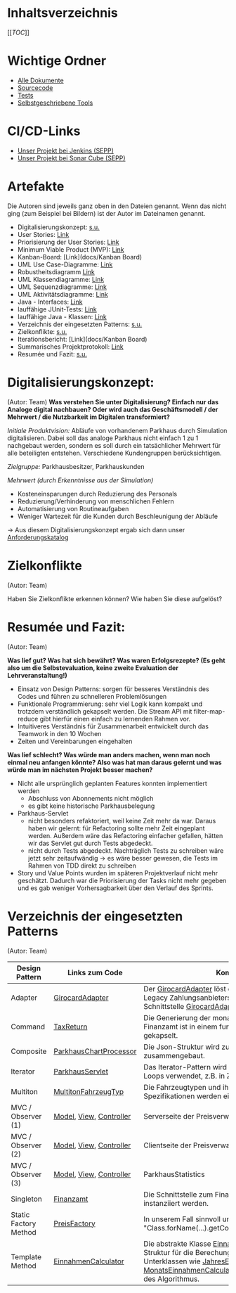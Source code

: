 <!--- Author: Team --->


# Inhaltsverzeichnis
[[_TOC_]]

# Wichtige Ordner
- [Alle Dokumente](docs)
- [Sourcecode](src/main)
- [Tests](src/test/java)
- [Selbstgeschriebene Tools](tools)

# CI/CD-Links
- [Unser Projekt bei Jenkins (SEPP)](https://sepp-jenkins.inf.h-brs.de/view/SE1%20SoSe%202020%20(Kaul)/job/Team14/)
- [Unser Projekt bei Sonar Cube (SEPP)](https://sepp-sonar.inf.h-brs.de/dashboard?id=Team14)

# Artefakte
Die Autoren sind jeweils ganz oben in den Dateien genannt. Wenn das nicht ging (zum Beispiel bei Bildern) ist der Autor im Dateinamen genannt.

- Digitalisierungskonzept: [s.u.](#digitalisierungskonzept)
- User Stories: [Link](docs/Projektmanagement/Userstories%20(Autor:%20Team).jpg)
- Priorisierung der User Stories: [Link](docs/Projektmanagement/Priorisierte%20Userstories%20(Autor:%20Team).jpg)
- Minimum Viable Product (MVP): [Link](docs/Projektmanagement/MVP%20(Autor:%20Team).jpg)
- Kanban-Board: [Link](docs/Kanban Board)
- UML Use Case-Diagramme: [Link](docs/Design/Use%20Cases%20(Aufgabe%204.3).puml)
- Robustheitsdiagramm [Link](docs/Design/Robustheit%20(Aufgabe%205.2).puml)
- UML Klassendiagramme: [Link](docs/Design/Klassendiagramme)
- UML Sequenzdiagramme: [Link](docs/Design/Sequenzdiagramm%20(Aufgabe%205.2).puml)
- UML Aktivitätsdiagramme: [Link](docs/Design/Aktivitätsdiagramm%20(Aufgabe%207.1).puml)
- Java - Interfaces: [Link](src/main/java)
- lauffähige JUnit-Tests: [Link](src/test/java)
- lauffähige Java - Klassen: [Link](src/main/java)
- Verzeichnis der eingesetzten Patterns: [s.u.](#verzeichnis-der-eingesetzten-patterns)
- Zielkonflikte: [s.u.](#zielkonflikte)
- Iterationsbericht: [Link](docs/Kanban Board)
- Summarisches Projektprotokoll: [Link](docs/Projektmanagement/Summarisches%20Projektprotokoll.pdf)
- Resumée und Fazit: [s.u.](#resumée-und-fazit)

# Digitalisierungskonzept:
(Autor: Team)
**Was verstehen Sie unter Digitalisierung? Einfach nur das Analoge digital nachbauen? Oder wird
 auch das Geschäftsmodell / der Mehrwert / die Nutzbarkeit im Digitalen transformiert?**

*Initiale Produktvision:* Abläufe von vorhandenem Parkhaus durch Simulation digitalisieren. Dabei soll das analoge Parkhaus nicht einfach 1 zu 1 nachgebaut werden, sondern es soll durch ein tatsächlicher Mehrwert für alle beteiligten entstehen.
 Verschiedene Kundengruppen berücksichtigen.

*Zielgruppe:* Parkhausbesitzer, Parkhauskunden

*Mehrwert (durch Erkenntnisse aus der Simulation)*
- Kosteneinsparungen durch Reduzierung des Personals
- Reduzierung/Verhinderung von menschlichen Fehlern
- Automatisierung von Routineaufgaben
- Weniger Wartezeit für die Kunden durch Beschleunigung der Abläufe

 -> Aus diesem Digitalisierungskonzept ergab sich dann unser [Anforderungskatalog](docs/Projektmanagement/Anforderungskatalog%20(Aufgabe%204.3).txt)


# Zielkonflikte
(Autor: Team)

Haben Sie Zielkonflikte erkennen können? Wie haben Sie diese aufgelöst?

# Resumée und Fazit:
(Autor: Team)

**Was lief gut? Was hat sich bewährt? Was waren Erfolgsrezepte?  (Es geht also um die Selbstevaluation, keine zweite Evaluation der Lehrveranstaltung!)**
- Einsatz von Design Patterns: sorgen für besseres Verständnis des Codes und führen zu schnelleren Problemlösungen
- Funktionale Programmierung: sehr viel Logik kann kompakt und trotzdem verständlich gekapselt werden. Die Stream API mit filter-map-reduce gibt hierfür einen einfach zu lernenden Rahmen vor.
- Intuitiveres Verständnis für Zusammenarbeit entwickelt durch das Teamwork in den 10 Wochen
- Zeiten und Vereinbarungen eingehalten


**Was lief schlecht? Was würde man
 anders machen, wenn man noch einmal neu anfangen könnte? Also was hat man daraus gelernt und was würde man im nächsten Projekt besser machen?**
- Nicht alle ursprünglich geplanten Features konnten implementiert werden
    - Abschluss von Abonnements nicht möglich
    - es gibt keine historische Parkhausbelegung
- Parkhaus-Servlet
    - nicht besonders refaktoriert, weil keine Zeit mehr da war. Daraus haben wir gelernt: für Refactoring sollte mehr Zeit eingeplant werden. Außerdem wäre das Refactoring einfacher gefallen, hätten wir das Servlet gut durch Tests abgedeckt.
    - nicht durch Tests abgedeckt. Nachträglich Tests zu schreiben wäre jetzt sehr zeitaufwändig -> es wäre besser gewesen, die Tests im Rahmen von TDD direkt zu schreiben
- Story und Value Points wurden im späteren Projektverlauf nicht mehr geschätzt. Dadurch war die Priorisierung der Tasks nicht mehr gegeben und es gab weniger Vorhersagbarkeit über den Verlauf des Sprints.


# Verzeichnis der eingesetzten Patterns
(Autor: Team)

| Design Pattern | Links zum Code | Kommentar |
| ---      |  ------  |-------|
| Adapter | [GirocardAdapter](src/main/java/PaymentProvider/GirocardAdapter.java) | Der [GirocardAdapter](src/main/java/PaymentProvider/GirocardAdapter.java) löst die Imkompatibilität des Legacy Zahlungsanbieters [Girocard](src/main/java/PaymentProvider/Girocard.java) mit unserer Schnittstelle [GirocardAdapter](src/main/java/PaymentProvider/PaymentProviderIF.java) auf. |
| Command | [TaxReturn](src/main/java/TaxReturn.java) | Die Generierung der monatlichen Steuerdaten an das Finanzamt ist in einem funktionalen Kommando gekapselt. |
| Composite | [ParkhausChartProcessor](src/main/java/ParkhausChartProcessor.java) | Die Json-Struktur wird zu einem Kompositum zusammengebaut. |
| Iterator | [ParkhausServlet](src/main/java/ParkhausServlet.java) | Das Iterator-Pattern wird im Rahmen der Enhanced For Loops verwendet, z.B. in Zeile 160 |
| Multiton | [MultitonFahrzeugTyp](src/main/java/Fahrzeuge/MultitonFahrzeugTyp.java) | Die Fahrzeugtypen und ihr dazugehörigen Spezifikationen werden einmalig instanziiert. |
| MVC / Observer (1) | [Model](src/main/java/preis/PreisVerwaltungModel.java), [View](src/main/java/preis/PreisVerwaltungView.java), [Controller](src/main/java/preis/PreisVerwaltungController.java)   | Serverseite der Preisverwaltung |
| MVC / Observer (2) | [Model](angular/parkhaus/files/app/preisformular/preis.service.ts),  [View](angular/parkhaus/files/app/preisformular/preisformular.component.html), [Controller](angular/parkhaus/files/app/preisformular/preisformular.component.ts)| Clientseite der Preisverwaltung  |
| MVC / Observer (3) | [Model](src/main/java/ParkhausStatistics.java), [View](src/main/java/JahresEinnahmenView.java), [Controller](src/main/java/EinnahmenController.java)   | ParkhausStatistics |
| Singleton | [Finanzamt](src/main/java/Finanzamt.java) | Die Schnittstelle zum Finanzamt kann nur einmalig instanziiert werden. |
| Static Factory Method | [PreisFactory](src/main/java/preis/PreisFactory.java) | In unserem Fall sinnvoll und OCP. Nutzt Javas "Class.forName(...).getConstructor(...).newInstance(...)" |
| Template Method | [EinnahmenCalculator](src/main/java/Einnahmen/EinnahmenCalculator.java) | Die abstrakte Klasse  [EinnahmenCalculator](src/main/java/Einnahmen/EinnahmenCalculator.java) gibt die Struktur für die Berechung der Einnahmen vor. Die Unterklassen wie [JahresEinnahmenCalculator](src/main/java/Einnahmen/JahresEinnahmenCalculator.java) und [MonatsEinnahmenCalculator](src/main/java/Einnahmen/MonatsEinnahmenCalculator.java) implementieren die Details des Algorithmus. |
